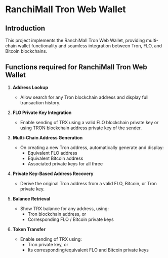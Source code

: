 # RanchiMall Tron Web Wallet

## Introduction

This project implements the RanchiMall Tron Web Wallet, providing multi-chain wallet functionality and seamless integration between Tron, FLO, and Bitcoin blockchains.

## Functions required for RanchiMall Tron Web Wallet

1. **Address Lookup**

   - Allow search for any Tron blockchain address and display full transaction history.

2. **FLO Private Key Integration**

   - Enable sending of TRX using a valid FLO blockchain private key or using TRON blockchain address private key of the sender.

3. **Multi-Chain Address Generation**

   - On creating a new Tron address, automatically generate and display:
     - Equivalent FLO address
     - Equivalent Bitcoin address
     - Associated private keys for all three

4. **Private Key-Based Address Recovery**

   - Derive the original Tron address from a valid FLO, Bitcoin, or Tron private key.

5. **Balance Retrieval**

   - Show TRX balance for any address, using:
     - Tron blockchain address, or
     - Corresponding FLO / Bitcoin private keys

6. **Token Transfer**
   - Enable sending of TRX using:
     - Tron private key, or
     - Its corresponding/equivalent FLO and Bitcoin private keys
